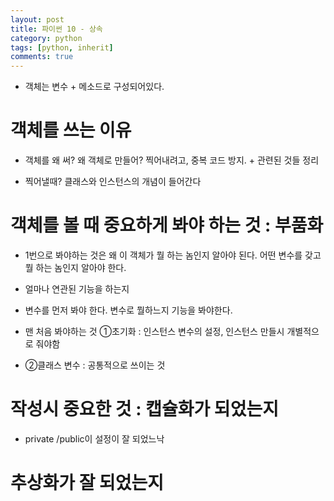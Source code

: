```yaml
---
layout: post
title: 파이썬 10 - 상속
category: python
tags: [python, inherit]
comments: true
---
```


- 객체는 변수 + 메소드로 구성되어있다.

# 객체를 쓰는 이유

- 객체를 왜 써? 왜 객체로 만들어? 찍어내려고, 중복 코드 방지. + 관련된 것들 정리

- 찍어낼때? 클래스와 인스턴스의 개념이 들어간다

# 객체를 볼 때 중요하게 봐야 하는 것 : 부품화

- 1번으로 봐야하는 것은 왜 이 객체가 뭘 하는 놈인지 알아야 된다. 어떤 변수를 갖고 뭘 하는 놈인지 알아야 한다.

- 얼마나 연관된 기능을 하는지

- 변수를 먼저 봐야 한다. 변수로 뭘하느지 기능을 봐야한다.

- 맨 처음 봐야하는 것 ①초기화 : 인스턴스 변수의 설정, 인스턴스 만들시 개별적으로 줘야함

- ②클래스 변수 : 공통적으로 쓰이는 것

# 작성시 중요한 것 : 캡슐화가 되었는지

- private /public이 설정이 잘 되었느낙

# 추상화가 잘 되었는지